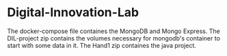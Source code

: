# Digital-Innovation-Lab
The docker-compose file containes the MongoDB and Mongo Express.
The DIL-project zip contains the volumes necessary for mongodb's container to start with some data in it.
The Hand1 zip containes the java project.

